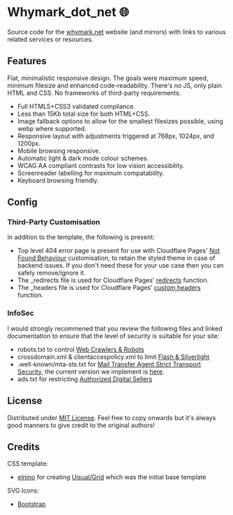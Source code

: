 # Whymark_dot_net :globe_with_meridians:
Source code for the [whymark.net](https://whymark.net/) website (and mirrors) with links to various related services or resources.


## Features
Flat, minimalistic responsive design. The goals were maximum speed, minimum filesize and enhanced code-readability. There's no JS, only plain HTML and CSS. No frameworks of third-party requirements.

- Full HTML5+CSS3 validated compliance.
- Less than 15Kb total size for both HTML+CSS.
- Image fallback options to allow for the smallest filesizes possible, using webp where supported.
- Responsive layout with adjustments triggered at 768px, 1024px, and 1200px.
- Mobile browsing responsive.
- Automatic light & dark mode colour schemes.
- WCAG AA compliant contrasts for low vision accessibility.
- Screenreader labelling for maximum compatability.
- Keyboard browsing friendly.


## Config
### Third-Party Customisation
In addition to the template, the following is present:
- Top level 404 error page is present for use with Cloudflare Pages' [Not Found Behaviour](https://developers.cloudflare.com/pages/platform/serving-pages/) customisation, to retain the styled theme in case of backend issues. If you don't need these for your use case then you can safely remove/ignore it.
- The _redirects file is used for Cloudflare Pages' [redirects](https://developers.cloudflare.com/pages/platform/redirects/) function.
- The _headers file is used for Cloudflare Pages' [custom headers](https://developers.cloudflare.com/pages/platform/headers/) function.


### InfoSec
I would strongly recommened that you review the following files and linked documentation to ensure that the level of security is suitable for your site:
- robots.txt to control [Web Crawlers & Robots](https://en.wikipedia.org/wiki/Robots_exclusion_standard)
- crossdomain.xml & clientaccespolicy.xml to limit [Flash & Silverlight](https://en.wikipedia.org/wiki/Cross-site_request_forgery)
- .well-known/mta-sts.txt for [Mail Transfer Agent Strict Transport Security](https://www.ncsc.gov.uk/collection/email-security-and-anti-spoofing/using-mta-sts-to-protect-the-privacy-of-your-emails), the current version we implement is [here](https://github.com/daniel-whymark/whymark_dot_net_mta-sts).
- ads.txt for restricting [Authorized Digital Sellers](https://iabtechlab.com/ads-txt/)


## License
Distributed under [MIT License](https://opensource.org/licenses/MIT). Feel free to copy onwards but it's always good manners to give credit to the original authors!


## Credits
CSS template:  
- [elnino](https://github.com/elnino) for creating [Uisual/Grid](https://github.com/uisual/freebies/tree/master/grid) which was the initial base template

SVG Icons:
- [Bootstrap](https://icons.getbootstrap.com)
